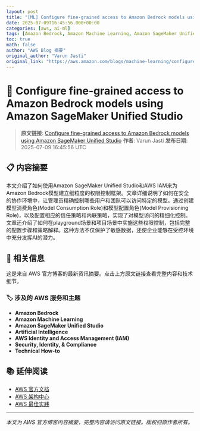 ```yaml
---
layout: post
title: "[ML] Configure fine-grained access to Amazon Bedrock models using Amazon SageMaker Unified Studio"
date: 2025-07-09T16:45:56.000+00:00
categories: [aws, ai-ml]
tags: [Amazon Bedrock, Amazon Machine Learning, Amazon SageMaker Unified Studio, Artificial Intelligence, AWS Identity and Access Management (IAM), Security Identity Compliance, Technical How-to]
toc: true
math: false
author: "AWS Blog 摘要"
original_author: "Varun Jasti"
original_link: "https://aws.amazon.com/blogs/machine-learning/configure-fine-grained-access-to-amazon-bedrock-models-using-amazon-sagemaker-unified-studio/"
---
```


# 🤖 Configure fine-grained access to Amazon Bedrock models using Amazon SageMaker Unified Studio

> **原文链接**: [Configure fine-grained access to Amazon Bedrock models using Amazon SageMaker Unified Studio](https://aws.amazon.com/blogs/machine-learning/configure-fine-grained-access-to-amazon-bedrock-models-using-amazon-sagemaker-unified-studio/)
> **作者**: Varun Jasti
> **发布日期**: 2025-07-09 16:45:56 UTC

## 📋 内容摘要

本文介绍了如何使用Amazon SageMaker Unified Studio和AWS IAM来为Amazon Bedrock模型建立细粒度的权限控制框架。文章详细说明了如何在安全的协作环境中，让管理员精确控制哪些用户和团队可以访问特定的模型。通过创建模型消费角色(Model Consumption Role)和模型配置角色(Model Provisioning Role)，以及配置相应的信任策略和内联策略，实现了对模型访问的精细化控制。文章还介绍了如何在playground场景和项目场景中实施这些权限控制，包括完整的配置步骤和策略解释。这种方法不仅保护了敏感数据，还使企业能够在受控环境中充分发挥AI的潜力。

## 🔗 相关信息

这是来自 AWS 官方博客的最新资讯摘要。点击上方原文链接查看完整内容和技术细节。

### 🏷️ 涉及的 AWS 服务和主题

- **Amazon Bedrock**
- **Amazon Machine Learning**
- **Amazon SageMaker Unified Studio**
- **Artificial Intelligence**
- **AWS Identity and Access Management (IAM)**
- **Security, Identity, & Compliance**
- **Technical How-to**

## 📚 延伸阅读

- [AWS 官方文档](https://docs.aws.amazon.com/)
- [AWS 架构中心](https://aws.amazon.com/architecture/)
- [AWS 最佳实践](https://aws.amazon.com/architecture/well-architected/)

---

*本文为 AWS 官方博客内容摘要，完整内容请访问原文链接。版权归原作者所有。*